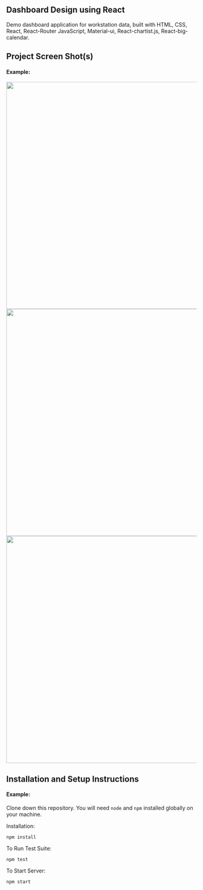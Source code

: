 ## Dashboard Design using React

Demo dashboard application for workstation data, built with HTML, CSS, React, React-Router JavaScript, Material-ui, React-chartist.js, React-big-calendar.


## Project Screen Shot(s)

#### Example:   

<img src="https://user-images.githubusercontent.com/61454329/123556944-b02c3a00-d7ab-11eb-9c46-b774fffa1421.png" width="600">
<!-- ![Picture1](https://user-images.githubusercontent.com/61454329/123556944-b02c3a00-d7ab-11eb-9c46-b774fffa1421.png) -->

<img src="https://user-images.githubusercontent.com/61454329/123556956-bde1bf80-d7ab-11eb-9d69-cac9e17d32af.png" width="600">
<!-- ![Picture3](https://user-images.githubusercontent.com/61454329/123556956-bde1bf80-d7ab-11eb-9d69-cac9e17d32af.png) -->

<img src="https://user-images.githubusercontent.com/61454329/123556966-c6d29100-d7ab-11eb-91cf-859d6605d0ee.png" width="600">
<!-- ![Picture5](https://user-images.githubusercontent.com/61454329/123556966-c6d29100-d7ab-11eb-91cf-859d6605d0ee.png) -->


## Installation and Setup Instructions

#### Example:  

Clone down this repository. You will need `node` and `npm` installed globally on your machine.  

Installation:

`npm install`  

To Run Test Suite:  

`npm test`  

To Start Server:

`npm start`  






